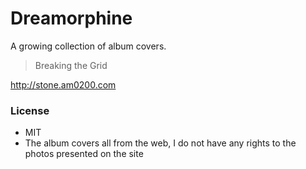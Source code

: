 # Dreamorphine
A growing collection of album covers.

> Breaking the Grid

http://stone.am0200.com



### License
- MIT
- The album covers all from the web, I do not have any rights to the photos presented on the site
